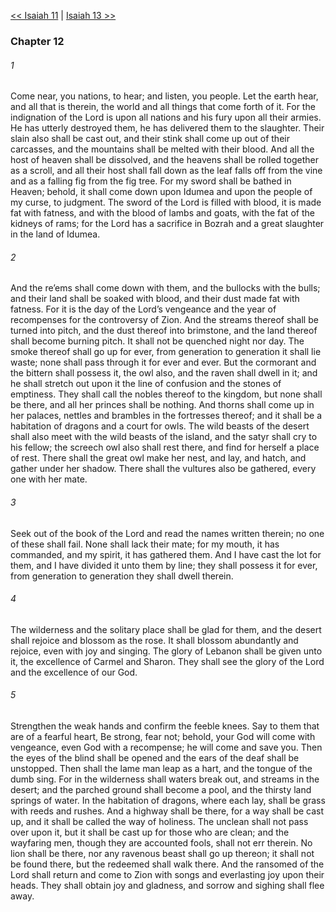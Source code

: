 [<< Isaiah 11](Isaiah%2011.md)  |  [Isaiah 13 >>](Isaiah%2013.md)

### Chapter 12
###### 1
Come near, you nations, to hear; and listen, you people. Let the earth hear, and all that is therein, the world and all things that come forth of it. For the indignation of the Lord is upon all nations and his fury upon all their armies. He has utterly destroyed them, he has delivered them to the slaughter. Their slain also shall be cast out, and their stink shall come up out of their carcasses, and the mountains shall be melted with their blood. And all the host of heaven shall be dissolved, and the heavens shall be rolled together as a scroll, and all their host shall fall down as the leaf falls off from the vine and as a falling fig from the fig tree. For my sword shall be bathed in Heaven; behold, it shall come down upon Idumea and upon the people of my curse, to judgment. The sword of the Lord is filled with blood, it is made fat with fatness, and with the blood of lambs and goats, with the fat of the kidneys of rams; for the Lord has a sacrifice in Bozrah and a great slaughter in the land of Idumea.

###### 2
And the re’ems shall come down with them, and the bullocks with the bulls; and their land shall be soaked with blood, and their dust made fat with fatness. For it is the day of the Lord’s vengeance and the year of recompenses for the controversy of Zion. And the streams thereof shall be turned into pitch, and the dust thereof into brimstone, and the land thereof shall become burning pitch. It shall not be quenched night nor day. The smoke thereof shall go up for ever, from generation to generation it shall lie waste; none shall pass through it for ever and ever. But the cormorant and the bittern shall possess it, the owl also, and the raven shall dwell in it; and he shall stretch out upon it the line of confusion and the stones of emptiness. They shall call the nobles thereof to the kingdom, but none shall be there, and all her princes shall be nothing. And thorns shall come up in her palaces, nettles and brambles in the fortresses thereof; and it shall be a habitation of dragons and a court for owls. The wild beasts of the desert shall also meet with the wild beasts of the island, and the satyr shall cry to his fellow; the screech owl also shall rest there, and find for herself a place of rest. There shall the great owl make her nest, and lay, and hatch, and gather under her shadow. There shall the vultures also be gathered, every one with her mate.

###### 3
Seek out of the book of the Lord and read the names written therein; no one of these shall fail. None shall lack their mate; for my mouth, it has commanded, and my spirit, it has gathered them. And I have cast the lot for them, and I have divided it unto them by line; they shall possess it for ever, from generation to generation they shall dwell therein.

###### 4
The wilderness and the solitary place shall be glad for them, and the desert shall rejoice and blossom as the rose. It shall blossom abundantly and rejoice, even with joy and singing. The glory of Lebanon shall be given unto it, the excellence of Carmel and Sharon. They shall see the glory of the Lord and the excellence of our God.

###### 5
Strengthen the weak hands and confirm the feeble knees. Say to them that are of a fearful heart, Be strong, fear not; behold, your God will come with vengeance, even God with a recompense; he will come and save you. Then the eyes of the blind shall be opened and the ears of the deaf shall be unstopped. Then shall the lame man leap as a hart, and the tongue of the dumb sing. For in the wilderness shall waters break out, and streams in the desert; and the parched ground shall become a pool, and the thirsty land springs of water. In the habitation of dragons, where each lay, shall be grass with reeds and rushes. And a highway shall be there, for a way shall be cast up, and it shall be called the way of holiness. The unclean shall not pass over upon it, but it shall be cast up for those who are clean; and the wayfaring men, though they are accounted fools, shall not err therein. No lion shall be there, nor any ravenous beast shall go up thereon; it shall not be found there, but the redeemed shall walk there. And the ransomed of the Lord shall return and come to Zion with songs and everlasting joy upon their heads. They shall obtain joy and gladness, and sorrow and sighing shall flee away.